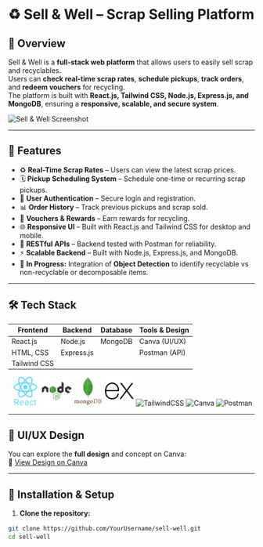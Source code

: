 # ♻️ Sell & Well – Scrap Selling Platform

## 📌 Overview
Sell & Well is a **full-stack web platform** that allows users to easily sell scrap and recyclables.  
Users can **check real-time scrap rates**, **schedule pickups**, **track orders**, and **redeem vouchers** for recycling.  
The platform is built with **React.js, Tailwind CSS, Node.js, Express.js, and MongoDB**, ensuring a **responsive, scalable, and secure system**.

![Sell & Well Screenshot](./images/home.png)

---

## 🚀 Features

* ♻️ **Real-Time Scrap Rates** – Users can view the latest scrap prices.
* 🗓️ **Pickup Scheduling System** – Schedule one-time or recurring scrap pickups.
* 👤 **User Authentication** – Secure login and registration.
* 📊 **Order History** – Track previous pickups and scrap sold.
* 🎁 **Vouchers & Rewards** – Earn rewards for recycling.
* 🌐 **Responsive UI** – Built with React.js and Tailwind CSS for desktop and mobile.
* 🔗 **RESTful APIs** – Backend tested with Postman for reliability.
* ⚡ **Scalable Backend** – Built with Node.js, Express.js, and MongoDB.
* 🧠 **In Progress:** Integration of **Object Detection** to identify recyclable vs non-recyclable or decomposable items.

---

## 🛠️ Tech Stack

| Frontend          | Backend        | Database | Tools & Design    |
| ----------------- | ------------- | -------- | ---------------- |
| React.js          | Node.js       | MongoDB  | Canva (UI/UX)    |
| HTML, CSS         | Express.js    |          | Postman (API)    |
| Tailwind CSS      |               |          |                  |

<p align="center">
  <img src="https://raw.githubusercontent.com/devicons/devicon/master/icons/react/react-original-wordmark.svg" alt="React" width="60" height="60"/>
  <img src="https://raw.githubusercontent.com/devicons/devicon/master/icons/nodejs/nodejs-original-wordmark.svg" alt="Node.js" width="60" height="60"/>
  <img src="https://raw.githubusercontent.com/devicons/devicon/master/icons/mongodb/mongodb-original-wordmark.svg" alt="MongoDB" width="60" height="60"/>
  <img src="https://raw.githubusercontent.com/devicons/devicon/master/icons/express/express-original.svg" alt="Express" width="60" height="60"/>

  <img src="https://cdn.jsdelivr.net/gh/devicons/devicon/icons/tailwindcss/tailwindcss-plain.svg" alt="TailwindCSS" width="60" height="60"/>
  <img src="https://upload.wikimedia.org/wikipedia/commons/3/31/Canva_Logo.png" alt="Canva" width="60" height="60"/>

  <img src="https://www.vectorlogo.zone/logos/getpostman/getpostman-icon.svg" alt="Postman" width="60" height="60"/>
</p>

---

## 🎨 UI/UX Design
You can explore the **full design** and concept on Canva:  
🔗 [View Design on Canva](YOUR_CANVA_FILE_LINK_HERE)

---

## 🔧 Installation & Setup

1. **Clone the repository:**
```bash
git clone https://github.com/YourUsername/sell-well.git
cd sell-well
